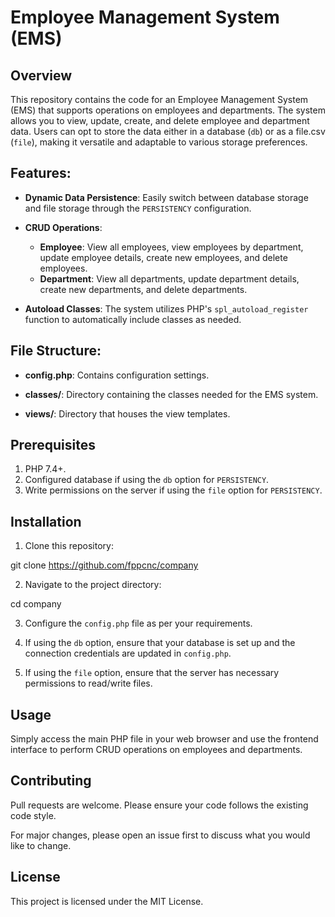 # Employee Management System (EMS)

## Overview

This repository contains the code for an Employee Management System (EMS) that supports operations on employees and departments. The system allows you to view, update, create, and delete employee and department data. Users can opt to store the data either in a database (`db`) or as a file.csv (`file`), making it versatile and adaptable to various storage preferences.

## Features:

- **Dynamic Data Persistence**: Easily switch between database storage and file storage through the `PERSISTENCY` configuration.
  
- **CRUD Operations**:
  - **Employee**: View all employees, view employees by department, update employee details, create new employees, and delete employees.
  - **Department**: View all departments, update department details, create new departments, and delete departments.

- **Autoload Classes**: The system utilizes PHP's `spl_autoload_register` function to automatically include classes as needed.

## File Structure:

- **config.php**: Contains configuration settings.
  
- **classes/**: Directory containing the classes needed for the EMS system.
  
- **views/**: Directory that houses the view templates.

## Prerequisites

1. PHP 7.4+.
2. Configured database if using the `db` option for `PERSISTENCY`.
3. Write permissions on the server if using the `file` option for `PERSISTENCY`.

## Installation

1. Clone this repository: 

git clone https://github.com/fppcnc/company

2. Navigate to the project directory:

cd company

3. Configure the `config.php` file as per your requirements.

4. If using the `db` option, ensure that your database is set up and the connection credentials are updated in `config.php`.

5. If using the `file` option, ensure that the server has necessary permissions to read/write files.

## Usage

Simply access the main PHP file in your web browser and use the frontend interface to perform CRUD operations on employees and departments.

## Contributing

Pull requests are welcome. Please ensure your code follows the existing code style.

For major changes, please open an issue first to discuss what you would like to change.

## License

This project is licensed under the MIT License.
